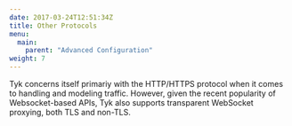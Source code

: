 ```yaml
---
date: 2017-03-24T12:51:34Z
title: Other Protocols
menu: 
  main:
    parent: "Advanced Configuration"
weight: 7
---
```


Tyk concerns itself primariy with the HTTP/HTTPS protocol when it comes to handling and modeling traffic. However, given the recent popularity of Websocket-based APIs, Tyk also supports transparent WebSocket proxying, both TLS and non-TLS.